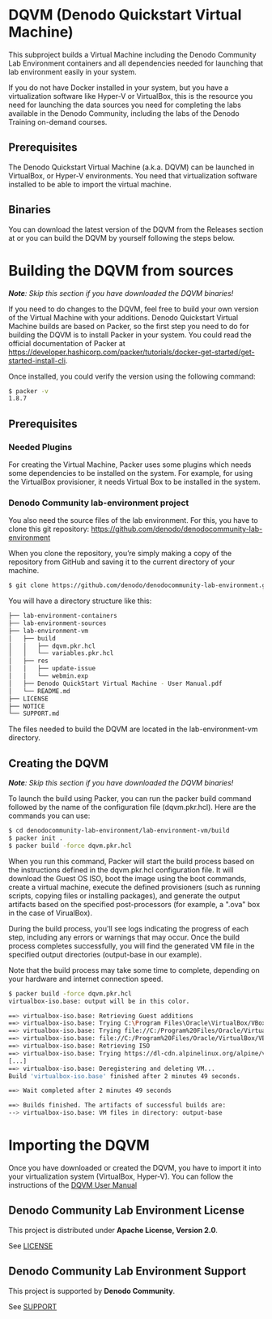 <!--
title: 'DQVM (Denodo Quickstart Virtual Machine)'
description: 'This project maintains the Denodo Quickstart Virtual Machine'
layout: Doc
framework: packer
platform: alpine-linux
language: hcl
authorLink: ''
authorName: 'Denodo Community'
authorAvatar: ''
collaborators: Victoria Margret, Ajay Kumar
-->

# DQVM (Denodo Quickstart Virtual Machine)

This subproject builds a Virtual Machine including the Denodo Community Lab Environment containers and all dependencies needed for launching that lab environment easily in your system. 

If you do not have Docker installed in your system, but you have a virtualization software like Hyper-V or VirtualBox, this is the resource you need for launching the data sources you need for completing the labs available in the Denodo Community, including the labs of the Denodo Training on-demand courses.

## Prerequisites

The Denodo Quickstart Virtual Machine (a.k.a. DQVM) can be launched in VirtualBox, or Hyper-V environments. You need that virtualization software installed to be able to import the virtual machine.

## Binaries 

You can download the latest version of the DQVM from the Releases section at <link to the releases> or you can build the DQVM by yourself following the steps below.

# Building the DQVM from sources
 
*__Note__: Skip this section if you have downloaded the DQVM binaries!*

If you need to do changes to the DQVM, feel free to build your own version of the Virtual Machine with your additions. Denodo Quickstart Virtual Machine builds are based on Packer, so the first step you need to do for building the DQVM is to install Packer in your system. You could read the official documentation of Packer at https://developer.hashicorp.com/packer/tutorials/docker-get-started/get-started-install-cli.

Once installed, you could verify the version using the following command:

```bash
$ packer -v
1.8.7
```

## Prerequisites

### Needed Plugins 

For creating the Virtual Machine, Packer uses some plugins which needs some dependencies to be installed on the system. For example, for using the VirtualBox provisioner, it needs Virtual Box to be installed in the system.

### Denodo Community lab-environment project 

You also need the source files of the lab environment. For this, you have to clone this git repository: https://github.com/denodo/denodocommunity-lab-environment 

When you clone the repository, you’re simply making a copy of the repository from GitHub and saving it to the current directory of your machine.

```bash
$ git clone https://github.com/denodo/denodocommunity-lab-environment.git
```

You will have a directory structure like this:

```bash
├── lab-environment-containers
├── lab-environment-sources
├── lab-environment-vm
│   ├── build
│   │   ├── dqvm.pkr.hcl
│   │   └── variables.pkr.hcl
│   ├── res
│   │   ├── update-issue
│   │   └── webmin.exp
│   ├── Denodo QuickStart Virtual Machine - User Manual.pdf
│   └── README.md
├── LICENSE
├── NOTICE
└── SUPPORT.md

```

The files needed to build the DQVM are located in the lab-environment-vm directory.

## Creating the DQVM

*__Note__: Skip this section if you have downloaded the DQVM binaries!*

To launch the build using Packer, you can run the packer build command followed by the name of the configuration file (dqvm.pkr.hcl). Here are the commands you can use:

```bash
$ cd denodocommunity-lab-environment/lab-environment-vm/build
$ packer init .
$ packer build -force dqvm.pkr.hcl
```

When you run this command, Packer will start the build process based on the instructions defined in the dqvm.pkr.hcl configuration file. It will download the Guest OS ISO, boot the image using the boot commands, create a virtual machine, execute the defined provisioners (such as running scripts, copying files or installing packages), and generate the output artifacts based on the specified post-processors (for example, a ".ova" box in the case of VirualBox).

During the build process, you'll see logs indicating the progress of each step, including any errors or warnings that may occur. Once the build process completes successfully, you will find the generated VM file in the specified output directories (output-base in our example).

Note that the build process may take some time to complete, depending on your hardware and internet connection speed.

```bash
$ packer build -force dqvm.pkr.hcl
virtualbox-iso.base: output will be in this color.

==> virtualbox-iso.base: Retrieving Guest additions
==> virtualbox-iso.base: Trying C:\Program Files\Oracle\VirtualBox/VBoxGuestAdditions.iso
==> virtualbox-iso.base: Trying file://C:/Program%20Files/Oracle/VirtualBox/VBoxGuestAdditions.iso
==> virtualbox-iso.base: file://C:/Program%20Files/Oracle/VirtualBox/VBoxGuestAdditions.iso => C:/Program Files/Oracle/VirtualBox/VBoxGuestAdditions.iso
==> virtualbox-iso.base: Retrieving ISO
==> virtualbox-iso.base: Trying https://dl-cdn.alpinelinux.org/alpine/v3.18/releases/x86_64/alpine-virt-3.18.0-x86_64.iso
[...]
==> virtualbox-iso.base: Deregistering and deleting VM...
Build 'virtualbox-iso.base' finished after 2 minutes 49 seconds.

==> Wait completed after 2 minutes 49 seconds

==> Builds finished. The artifacts of successful builds are:
--> virtualbox-iso.base: VM files in directory: output-base
```

# Importing the DQVM

Once you have downloaded or created the DQVM, you have to import it into your virtualization system (VirtualBox, Hyper-V). You can follow the instructions of the [DQVM User Manual](Denodo%20QuickStart%20Virtual%20Machine%20-%20User%20Manual.pdf)

## Denodo Community Lab Environment License

This project is distributed under **Apache License, Version 2.0**. 

See [LICENSE](../LICENSE)

## Denodo Community Lab Environment Support

This project is supported by **Denodo Community**. 

See [SUPPORT](../SUPPORT.md)